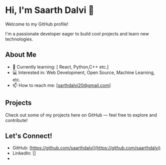 # Hi, I'm Saarth Dalvi 👋

Welcome to my GitHub profile!  

I'm a passionate developer eager to build cool projects and learn new technologies.

## About Me

- 🌱 Currently learning: [ React, Python,C++ etc.]
- 💻 Interested in: Web Development, Open Source, Machine Learning, etc.
- 📫 How to reach me: [sarthdalvi20@gmail.com]

## Projects

Check out some of my projects here on GitHub — feel free to explore and contribute!

## Let's Connect!

- GitHub: [https://github.com/saarthdalvi](https://github.com/saarthdalvi)  
- LinkedIn: []  
- 
